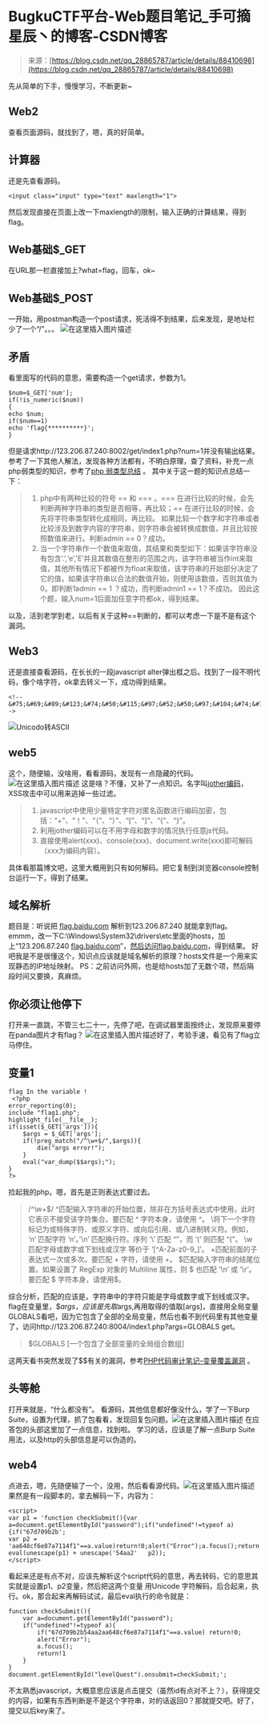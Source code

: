 <!--yml
category: 未分类
date: 2022-04-26 14:45:44
-->

# BugkuCTF平台-Web题目笔记_手可摘星辰丶的博客-CSDN博客

> 来源：[https://blog.csdn.net/qq_28865787/article/details/88410698](https://blog.csdn.net/qq_28865787/article/details/88410698)

先从简单的下手，慢慢学习，不断更新~

## Web2

查看页面源码，就找到了，嗯，真的好简单。

## 计算器

还是先查看源码。

```
<input class="input" type="text" maxlength="1"> 
```

然后发现直接在页面上改一下maxlength的限制，输入正确的计算结果，得到flag。

## Web基础$_GET

在URL那一栏直接加上?what=flag，回车，ok~

## Web基础$_POST

一开始，用postman构造一个post请求，死活得不到结果，后来发现，是地址栏少了一个“/”。。。
![在这里插入图片描述](img/285a3a71f8a70b1e34d13e00613653f1.png)

## 矛盾

看里面写的代码的意思，需要构造一个get请求，参数为1。

```
$num=$_GET['num'];
if(!is_numeric($num))
{
echo $num;
if($num==1)
echo 'flag{**********}';
} 
```

但是请求http://123.206.87.240:8002/get/index1.php?num=1并没有输出结果。
参考了一下其他人解法，发现各种方法都有，不明白原理，查了资料，补充一点php弱类型的知识，参考了[php 弱类型总结](https://www.cnblogs.com/Mrsm1th/p/6745532.html) 。
其中关于这一题的知识点总结一下：

> 1.  php中有两种比较的符号 == 和 === 。=== 在进行比较的时候，会先判断两种字符串的类型是否相等，再比较；== 在进行比较的时候，会先将字符串类型转化成相同，再比较。
>     如果比较一个数字和字符串或者比较涉及到数字内容的字符串，则字符串会被转换成数值，并且比较按照数值来进行。判断admin == 0？成功。
> 2.  当一个字符串作一个数值来取值，其结果和类型如下：如果该字符串没有包含’.’,‘e’,'E’并且其数值在整形的范围之内，该字符串被当作int来取值，其他所有情况下都被作为float来取值，该字符串的开始部分决定了它的值，如果该字符串以合法的数值开始，则使用该数值，否则其值为0。即判断1admin == 1 ？成功，而判断admin1 == 1？不成功。
>     因此这个题，输入num=1后面加任意字符都ok，得到结果。

以及，活到老学到老，以后有关于这种==判断的，都可以考虑一下是不是有这个漏洞。

## Web3

还是直接查看源码，在长长的一段javascript alter弹出框之后。找到了一段不明代码，像个啥字符，ok拿去转义一下，成功得到结果。

```
<!--&#75;&#69;&#89;&#123;&#74;&#50;&#115;&#97;&#52;&#50;&#97;&#104;&#74;&#75;&#45;&#72;&#83;&#49;&#49;&#73;&#73;&#73;&#125;--> 
```

![Unicodo转ASCII](img/205d04716962883092b3ba7cb5ba5a0e.png)

## web5

这个，随便输，没啥用，看看源码，发现有一点隐藏的代码。
![在这里插入图片描述](img/94f3a078211c663ee54e79817132a34e.png)
这是啥？不懂，又补了一点知识。名字叫[jother编码](https://blog.csdn.net/greyfreedom/article/details/45070667)，XSS攻击中可以用来逃掉一些过滤。

> 1.  javascript中使用少量特定字符对匿名函数进行编码加密，包括：“+”、“！”、“（”、“）”、“[”、“]”、“{”、“}"。
> 2.  利用jother编码可以在不用字母和数字的情况执行任意js代码。
> 3.  直接使用alert(xxx)、console(xxx)、document.write(xxx)即可解码（xxx为编码内容）。

具体看那篇博文吧，这里大概用到只有如何解码。把它复制到浏览器console控制台运行一下，得到了结果。

## 域名解析

题目是：听说把 [flag.baidu.com](http://flag.baidu.com) 解析到123.206.87.240 就能拿到flag。
emmm，改一下C:\Windows\System32\drivers\etc里面的hosts，加上“123.206.87.240 [flag.baidu.com](http://flag.baidu.com)”，[然后访问flag.baidu.com](http://xn--flag-zk1gh85mw20b59q.baidu.com)，得到结果。
好吧我是不是很懂这个，知识点应该就是域名解析的原理？hosts文件是一个用来实现静态的IP地址映射。
PS：之前访问外网，也是给hosts加了无数个项，然后隔段时间又要换，真麻烦。

## 你必须让他停下

打开来一直跳，不管三七二十一，先停了吧，在调试器里面按终止，发现原来要停在panda图片才有flag？
![在这里插入图片描述](img/6451b7d3547940892bbbc46737a38cde.png)好了，考验手速，看见有了flag立马停住。

## 变量1

```
flag In the variable !
 <?php  
error_reporting(0);
include "flag1.php";
highlight_file(__file__);
if(isset($_GET['args'])){
    $args = $_GET['args'];
    if(!preg_match("/^\w+$/",$args)){
        die("args error!");
    }
    eval("var_dump($$args);");
}
?> 
```

捡起我的php。嗯，首先是正则表达式要过去。

> /^\w+$/
> ^匹配输入字符串的开始位置，除非在方括号表达式中使用，此时它表示不接受该字符集合。要匹配 ^ 字符本身，请使用 ^。
> \将下一个字符标记为或特殊字符、或原义字符、或向后引用、或八进制转义符。例如， ‘n’ 匹配字符 ‘n’。’\n’ 匹配换行符。序列 ‘\’ 匹配 “”，而 ‘(’ 则匹配 “(”。
> \w 匹配字母或数字或下划线或汉字 等价于 ‘[^A-Za-z0-9_]’。
> +匹配前面的子表达式一次或多次。要匹配 + 字符，请使用 +。
> $匹配输入字符串的结尾位置。如果设置了 RegExp 对象的 Multiline 属性，则 $ 也匹配 ‘\n’ 或 ‘\r’。要匹配 $ 字符本身，请使用\$。

综合分析，匹配的应该是，字符串中的字符只能是字母或数字或下划线或汉字。
flag在变量里，$$args，应该是先取$args,再用取得的值取$[$args]，直接用全局变量GLOBALS看吧，因为它包含了全部的全局变量，然后也看不到代码里有其他变量了，访问http://123.206.87.240:8004/index1.php?args=GLOBALS get。

> $GLOBALS [一个包含了全部变量的全局组合数组]

这两天看书突然发现了$$有关的漏洞，参考[PHP代码审计笔记–变量覆盖漏洞](https://www.cnblogs.com/xiaozi/p/7768580.html) 。

## 头等舱

打开来就是，“什么都没有”。
看源码，其他信息都好像没什么，学了一下Burp Suite，设置为代理，抓了包看看，发现回复包问题。![在这里插入图片描述](img/c48bb9245d8503fcb4dc179a8b474c00.png)
在应答包的头部这里加了一点信息，找到啦。
学习的话，应该是了解一点Burp Suite用法，以及http的头部信息是可以伪造的。

## web4

点进去，嗯，先随便输了一个，没用，然后看看源代码。![在这里插入图片描述](img/f5fc2bef99ecc479e382fd93bd2dae15.png)果然是有一段脚本的，拿去解码一下，内容为：

```
<script>
var p1 = 'function checkSubmit(){var a=document.getElementById("password");if("undefined"!=typeof a){if("67d709b2b';
var p2 = 'aa648cf6e87a7114f1"==a.value)return!0;alert("Error");a.focus();return!1}}document.getElementById("levelQuest").checkSubmit;';
eval(unescape(p1) + unescape('54aa2'   p2));
</script> 
```

看起来还是有点不对，应该先解析这个script代码的意思，再去转码，它的意思其实就是设置p1、p2变量，然后把这两个变量 用Unicode 字符解码，后合起来，执行。ok，那合起来再解码试试，最后eval执行的命令就是：

```
function checkSubmit(){
	var a=document.getElementById("password");
	if("undefined"!=typeof a){
		if("67d709b2b54aa2aa648cf6e87a7114f1"==a.value) return!0;
		alert("Error");
		a.focus();
		return!1
	}
}
document.getElementById("levelQuest").onsubmit=checkSubmit;'; 
```

不太熟悉javascript，大概意思应该是点击提交（虽然id有点对不上？），获得提交的内容，如果有东西判断是不是这个字符串，对的话返回0？那就提交吧。好了，提交以后key来了。